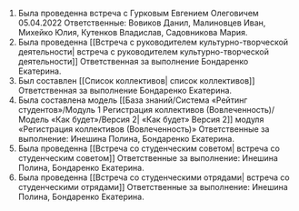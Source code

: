 1. Была проведенна встреча с Гурковым Евгением Олеговичем 05.04.2022
	Ответственные: Вовиков Данил, Малиновцев Иван, Михейко Юлия, Кутенков Владислав, Садовникова Мария.
2. Была проведенна [[Встреча с руководителем культурно-творческой деятельности| встреча с руководителем культурно-творческой деятельности]]
	Ответственная за выполнение Бондаренко Екатерина.
3. Был составлен [[Список коллективов| список коллективов]]
	Ответственная за выполнение Бондаренко Екатерина.
4. Была составлена модель [[База знаний/Система «Рейтинг студентов»/Модуль 1 Регистрация коллективов (Вовлеченность)/Модель «Как будет»/Версия 2| «Как будет» Версия 2]] модуля «Регистрация коллективов (Вовлеченность)»
	Ответственные за выполнение: Инешина Полина, Бондаренко Екатерина.
5. Была проведенна  [[Встреча со студенческим советом| встреча со студенческим советом]]
	Ответственные за выполнение: Инешина Полина, Бондаренко Екатерина.
6. Была проведенна  [[Встреча со студенческими отрядами| встреча со студенческими отрядами]]
	Ответственные за выполнение: Инешина Полина, Бондаренко Екатерина.
